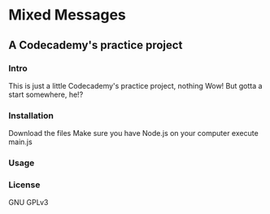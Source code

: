 Mixed Messages
==============

A Codecademy's practice project
-------------------------------

### Intro
This is just a little Codecademy's practice project, nothing Wow! But gotta a start somewhere, he!?

### Installation
Download the files
Make sure you have Node.js on your computer
execute main.js

### Usage


### License
GNU GPLv3